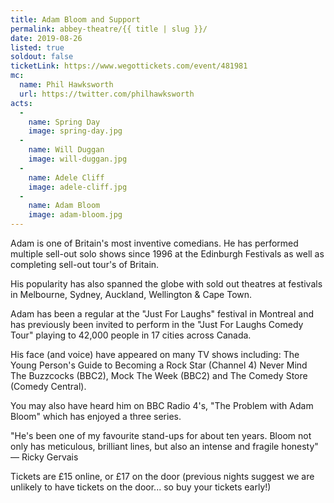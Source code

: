 ```yaml
---
title: Adam Bloom and Support
permalink: abbey-theatre/{{ title | slug }}/
date: 2019-08-26
listed: true
soldout: false
ticketLink: https://www.wegottickets.com/event/481981
mc:
  name: Phil Hawksworth
  url: https://twitter.com/philhawksworth
acts:
  -
    name: Spring Day
    image: spring-day.jpg
  -
    name: Will Duggan
    image: will-duggan.jpg
  -
    name: Adele Cliff
    image: adele-cliff.jpg
  -
    name: Adam Bloom
    image: adam-bloom.jpg
---
```


Adam is one of Britain's most inventive comedians.  He has performed multiple sell-out solo shows since 1996 at the Edinburgh Festivals as well as completing sell-out tour's of Britain.

His popularity has also spanned the globe with sold out theatres at festivals in Melbourne, Sydney, Auckland, Wellington & Cape Town.

Adam has been a regular at the "Just For Laughs"  festival in Montreal and has previously been invited to perform in the "Just For Laughs Comedy Tour" playing to 42,000 people in 17 cities across Canada.

His face (and voice) have appeared on many TV shows including:
The Young Person's Guide to Becoming a Rock Star (Channel 4)
Never Mind The Buzzcocks (BBC2), Mock The Week (BBC2) and The Comedy Store (Comedy Central).

You may also have heard him on BBC Radio 4's, "The Problem with Adam Bloom" which has enjoyed a three series.

"He's been one of my favourite stand-ups for about ten years. Bloom not only has meticulous, brilliant lines, but also an intense and fragile honesty" — Ricky Gervais


Tickets are £15 online, or £17 on the door (previous nights suggest we are unlikely to have tickets on the door... so buy your tickets early!)
